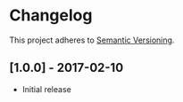 # Changelog

This project adheres to [Semantic Versioning](http://semver.org/).

## [1.0.0] - 2017-02-10
- Initial release
